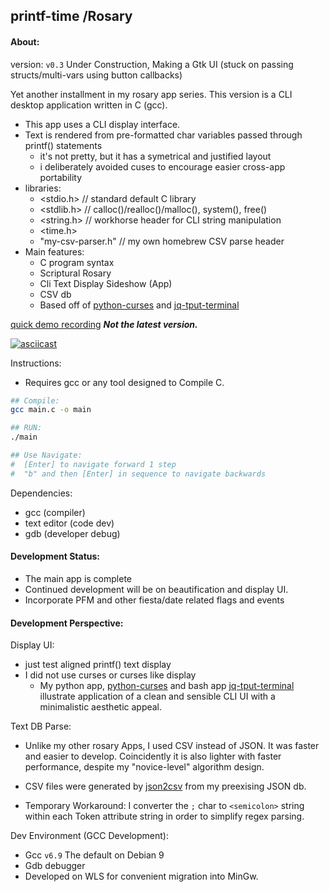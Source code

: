 ## printf-time /Rosary

#### About:

version: ```v0.3``` Under Construction, Making a Gtk UI (stuck on passing structs/multi-vars using button callbacks)

Yet another installment in my rosary app series. This version is a CLI desktop application written in C (gcc).

* This app uses a CLI display interface.
* Text is rendered from pre-formatted char variables passed through printf() statements
	* it's not pretty, but it has a symetrical and justified layout
	* i deliberately avoided cuses to encourage easier cross-app portability
* libraries:
	* <stdio.h>		// standard default C library
	* <stdlib.h>	// calloc()/realloc()/malloc(), system(), free()
	* <string.h>	// workhorse header for CLI string manipulation
	* <time.h>
	* "my-csv-parser.h"	// my own homebrew CSV parse header
* Main features:
	* C program syntax
	* Scriptural Rosary
	* Cli Text Display Sideshow (App)
	* CSV db
	* Based off of [python-curses](https://github.com/mezcel/python-curses.git) and [jq-tput-terminal](https://github.com/mezcel/jq-tput-terminal.git)

[quick demo recording](https://asciinema.org/a/262232) ***Not the latest version.***

[![asciicast](https://asciinema.org/a/262232.svg)](https://asciinema.org/a/262232)

Instructions:

* Requires gcc or any tool designed to Compile C.

```bash
## Compile:
gcc main.c -o main

## RUN:
./main

## Use Navigate:
#  [Enter] to navigate forward 1 step
#  "b" and then [Enter] in sequence to navigate backwards
```

Dependencies:

* gcc (compiler)
* text editor (code dev)
* gdb (developer debug)

#### Development Status:

* The main app is complete
* Continued development will be on beautification and display UI.
* Incorporate PFM and other fiesta/date related flags and events

#### Development Perspective:

Display UI:

* just test aligned printf() text display
* I did not use curses or curses like display
	* My python app, [python-curses](https://github.com/mezcel/python-curses) and bash app [jq-tput-terminal](https://github.com/mezcel/jq-tput-terminal) illustrate application of a clean and sensible CLI UI with a minimalistic aesthetic appeal.

Text DB Parse:

* Unlike my other rosary Apps, I used CSV instead of JSON. It was faster and easier to develop. Coincidently it is also lighter with faster performance, despite my "novice-level" algorithm design.

* CSV files were generated by [json2csv](https://www.csvjson.com/json2csv) from my preexising JSON db.

* Temporary Workaround: I converter the ```;``` char to ```<semicolon>``` string within each Token attribute string in order to simplify regex parsing.

Dev Environment (GCC Development):

* Gcc ```v6.9``` The default on Debian 9
* Gdb debugger
* Developed on WLS for convenient migration into MinGw.
